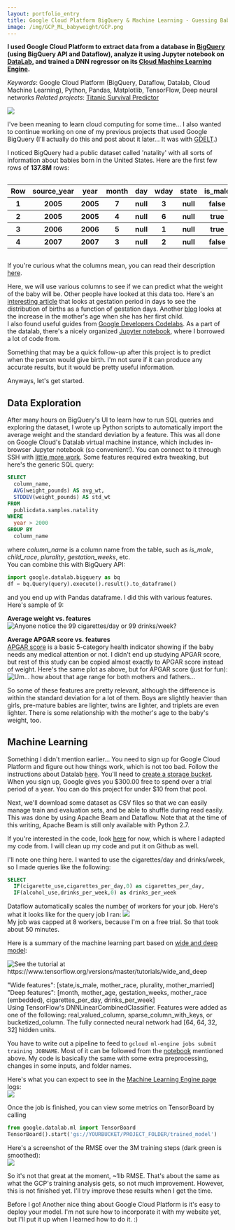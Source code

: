 ```yaml
---
layout: portfolio_entry
title: Google Cloud Platform BigQuery & Machine Learning - Guessing Baby Weight
image: /img/GCP_ML_babyweight/GCP.png
---
```


**I used Google Cloud Platform to extract data from a database in [BigQuery](https://bigquery.cloud.google.com) (using BigQuery API and Dataflow), analyze it using Jupyter notebook on [DataLab](https://cloud.google.com/datalab/), and trained a DNN regressor on its [Cloud Machine Learning Engine](https://cloud.google.com/products/machine-learning/).**

*Keywords*: Google Cloud Platform (BigQuery, Dataflow, Datalab, Cloud Machine Learning), Python, Pandas, Matplotlib, TensorFlow, Deep neural networks
*Related projects*: [Titanic Survival Predictor](https://adrianyi.com/2016/11/titanic_survival.html)

![](/img/GCP_ML_babyweight/GCP.png)

I've been meaning to learn cloud computing for some time... I also wanted to continue working on one of my previous projects that used Google BigQuery (I'll actually do this and post about it later... It was with [GDELT](https://www.gdeltproject.org/).)  

I noticed BigQuery had a public dataset called 'natality' with all sorts of information about babies born in the United States.  Here are the first few rows of **137.8M** rows:

<div style="overflow-x: auto;">
    <table>
        <tr>
            <th>Row</th>
            <th>source_year</th>
            <th>year</th>
            <th>month</th>
            <th>day</th>
            <th>wday</th>
            <th>state</th>
            <th>is_male</th>
            <th>child_race</th>
            <th>weight_pounds</th>
            <th>plurality</th>
            <th>apgar_1min</th>
            <th>apgar_5min</th>
            <th>mother_residence_state</th>
            <th>mother_race</th>
            <th>mother_age</th>
            <th>gestation_weeks</th>
            <th>lmp</th>
            <th>mother_married</th>
            <th>mother_birth_state</th>
            <th>cigarette_use</th>
            <th>cigarettes_per_day</th>
            <th>alcohol_use</th>
            <th>drinks_per_week</th>
            <th>weight_gain_pounds</th>
            <th>born_alive_alive</th>
            <th>born_alive_dead</th>
            <th>born_dead</th>
            <th>ever_born</th>
            <th>father_race</th>
            <th>father_age</th>
            <th>record_weight</th>
        </tr>
        <tr>
            <th>1</th>
            <th>2005</th>
            <th>2005</th>
            <th>7</th>
            <th>null</th>
            <th>3</th>
            <th>null</th>
            <th>false</th>
            <th>null</th>
            <th>8.62889293468</th>
            <th>1</th>
            <th>null</th>
            <th>9</th>
            <th>null</th>
            <th>78</th>
            <th>34</th>
            <th>41</th>
            <th>09262004</th>
            <th>true</th>
            <th>null</th>
            <th>false</th>
            <th>null</th>
            <th>false</th>
            <th>null</th>
            <th>57</th>
            <th>9</th>
            <th>0</th>
            <th>0</th>
            <th>10</th>
            <th>78</th>
            <th>38</th>
            <th>1</th>
        </tr>
        <tr>
            <th>2</th>
            <th>2005</th>
            <th>2005</th>
            <th>4</th>
            <th>null</th>
            <th>6</th>
            <th>null</th>
            <th>true</th>
            <th>null</th>
            <th>2.6786164833</th>
            <th>1</th>
            <th>null</th>
            <th>6</th>
            <th>null</th>
            <th>78</th>
            <th>36</th>
            <th>34</th>
            <th>09012004</th>
            <th>true</th>
            <th>null</th>
            <th>false</th>
            <th>null</th>
            <th>false</th>
            <th>null</th>
            <th>23</th>
            <th>7</th>
            <th>0</th>
            <th>0</th>
            <th>8</th>
            <th>78</th>
            <th>39</th>
            <th>1</th>
        </tr>
        <tr>
            <th>3</th>
            <th>2006</th>
            <th>2006</th>
            <th>5</th>
            <th>null</th>
            <th>1</th>
            <th>null</th>
            <th>true</th>
            <th>null</th>
            <th>11.06279630716</th>
            <th>1</th>
            <th>null</th>
            <th>9</th>
            <th>null</th>
            <th>68</th>
            <th>38</th>
            <th>41</th>
            <th>08082005</th>
            <th>true</th>
            <th>null</th>
            <th>false</th>
            <th>null</th>
            <th>false</th>
            <th>null</th>
            <th>11</th>
            <th>null</th>
            <th>null</th>
            <th>null</th>
            <th>8</th>
            <th>68</th>
            <th>41</th>
            <th>1</th>
        </tr>
        <tr>
            <th>4</th>
            <th>2007</th>
            <th>2007</th>
            <th>3</th>
            <th>null</th>
            <th>2</th>
            <th>null</th>
            <th>false</th>
            <th>null</th>
            <th>5.43659938092</th>
            <th>2</th>
            <th>null</th>
            <th>9</th>
            <th>null</th>
            <th>78</th>
            <th>42</th>
            <th>38</th>
            <th>99999999</th>
            <th>true</th>
            <th>null</th>
            <th>false</th>
            <th>null</th>
            <th>false</th>
            <th>null</th>
            <th>10</th>
            <th>null</th>
            <th>null</th>
            <th>null</th>
            <th>8</th>
            <th>78</th>
            <th>42</th>
            <th>1</th>
        </tr>
    </table>
</div>

If you're curious what the columns mean, you can read their description [here](https://bigquery.cloud.google.com/table/bigquery-public-data:samples.natality).

Here, we will use various columns to see if we can predict what the weight of the baby will be.  Other people have looked at this data too.  Here's an [interesting article](https://medium.com/@ImJasonH/exploring-natality-data-with-bigquery-ed9b7fc6478a) that looks at gestation period in days to see the distribution of births as a function of gestation days.   Another [blog](https://research.googleblog.com/2012/01/cdc-birth-vital-statistics-in-bigquery.html) looks at the increase in the mother's age when she has her first child.  
I also found useful guides from [Google Developers Codelabs](https://codelabs.developers.google.com/cloud-quest-scientific-data).  As a part of the datalab, there's a nicely organized [Jupyter notebook](https://github.com/GoogleCloudPlatform/training-data-analyst/blob/master/blogs/babyweight/babyweight.ipynb), where I borrowed a lot of code from.

Something that may be a quick follow-up after this project is to predict when the person would give birth.  I'm not sure if it can produce any accurate results, but it would be pretty useful information.

Anyways, let's get started.

## Data Exploration

After many hours on BigQuery's UI to learn how to run SQL queries and exploring the dataset, I wrote up Python scripts to automatically import the average weight and the standard deviation by a feature.  This was all done on Google Cloud's Datalab virtual machine instance, which includes in-browser Jupyter notebook (so convenient!).  You can connect to it through SSH with [little more work](https://cloud.google.com/datalab/docs/how-to/lifecycle).  Some features required extra tweaking, but here's the generic SQL query:  
``` SQL
SELECT
  column_name,
  AVG(weight_pounds) AS avg_wt,
  STDDEV(weight_pounds) AS std_wt
FROM
  publicdata.samples.natality
WHERE
  year > 2000
GROUP BY
  column_name
```
where *column_name* is a column name from the table, such as *is_male*, *child_race*, *plurality*, *gestation_weeks*, etc.  
You can combine this with BigQuery API:
``` Python
import google.datalab.bigquery as bq
df = bq.Query(query).execute().result().to_dataframe()
```  
and you end up with Pandas dataframe.  I did this with various features.  Here's sample of 9:

**Average weight vs. features**  
<img id='image' src="/img/GCP_ML_babyweight/weight_by_features.png" title="Anyone notice the 99 cigarettes/day or 99 drinks/week?" style="max-width:100%">

**Average APGAR score vs. features**  
[APGAR score](https://en.wikipedia.org/wiki/Apgar_score) is a basic 5-category health indicator showing if the baby needs any medical attention or not.  I didn't end up studying APGAR score, but rest of this study can be copied almost exactly to APGAR score instead of weight.  Here's the same plot as above, but for APGAR score (just for fun):  
<img id='image' src="/img/GCP_ML_babyweight/APGAR_by_features.png" title="Um... how about that age range for both mothers and fathers..." style="max-width:100%">  

So some of these features are pretty relevant, although the difference is within the standard deviation for a lot of them.  Boys are slightly heavier than girls, pre-mature babies are lighter, twins are lighter, and triplets are even lighter.  There is some relationship with the mother's age to the baby's weight, too.

## Machine Learning
Something I didn't mention earlier... You need to sign up for Google Cloud Platform and figure out how things work, which is not too bad.  Follow the instructions about Datalab [here](https://codelabs.developers.google.com/codelabs/scd-babyweight1/).  You'll need to [create a storage bucket](https://cloud.google.com/storage/docs/creating-buckets).  
When you sign up, Google gives you $300.00 free to spend over a trial period of a year.  You can do this project for under $10 from that pool.

Next, we'll download some dataset as CSV files so that we can easily manage train and evaluation sets, and be able to shuffle during read easily.  This was done by using Apache Beam and Dataflow.  Note that at the time of this writing, Apache Beam is still only available with Python 2.7.

If you're interested in the code, look [here](https://github.com/GoogleCloudPlatform/training-data-analyst/blob/master/blogs/babyweight/babyweight.ipynb) for now, which is where I adapted my code from.  I will clean up my code and put it on Github as well.

I'll note one thing here.  I wanted to use the cigarettes/day and drinks/week, so I made queries like the following:  
``` SQL
SELECT
  IF(cigarette_use,cigarettes_per_day,0) as cigarettes_per_day,
  IF(alcohol_use,drinks_per_week,0) as drinks_per_week
```

Dataflow automatically scales the number of workers for your job.  Here's what it looks like for the query job I ran:
<img src="/img/GCP_ML_babyweight/Dataflow.png" style="max-width: 100%">  
My job was capped at 8 workers, because I'm on a free trial.  So that took about 50 minutes.

Here is a summary of the machine learning part based on [wide and deep model](https://www.tensorflow.org/versions/master/tutorials/wide_and_deep):  

![](/img/GCP_ML_babyweight/wide_and_deep_model.svg "See the tutorial at https://www.tensorflow.org/versions/master/tutorials/wide_and_deep")  

"Wide features": [state,is_male, mother_race, plurality, mother_married]  
"Deep features": [month, mother_age, gestation_weeks, mother_race (embedded), cigarettes_per_day, drinks_per_week]  
Using TensorFlow's DNNLinearCombinedClassifier.  Features were added as one of the following: real_valued_column, sparse_column_with_keys, or bucketized_column.  The fully connected neural network had [64, 64, 32, 32] hidden units.

You have to write out a pipeline to feed to ```gcloud ml-engine jobs submit training JOBNAME```.  Most of it can be followed from the [notebook](https://github.com/GoogleCloudPlatform/training-data-analyst/blob/master/blogs/babyweight/babyweight.ipynb) mentioned above.  My code is basically the same with some extra preprocessing, changes in some inputs, and folder names.

Here's what you can expect to see in the [Machine Learning Engine page](https://console.cloud.google.com/mlengine) logs:  
![](/img/GCP_ML_babyweight/MLEngine.png)

Once the job is finished, you can view some metrics on TensorBoard by calling
``` Python
from google.datalab.ml import TensorBoard
TensorBoard().start('gs://YOURBUCKET/PROJECT_FOLDER/trained_model')
```

Here's a screenshot of the RMSE over the 3M training steps (dark green is smoothed):  
![](/img/GCP_ML_babyweight/TensorBoard_rmse.png)

So it's not that great at the moment, ~1lb RMSE.  That's about the same as what the GCP's training analysis gets, so not much improvement.  However, this is not finished yet.  I'll try improve these results when I get the time.

Before I go!  Another nice thing about Google Cloud Platform is it's easy to deploy your model.  I'm not sure how to incorporate it with my website yet, but I'll put it up when I learned how to do it. :)
